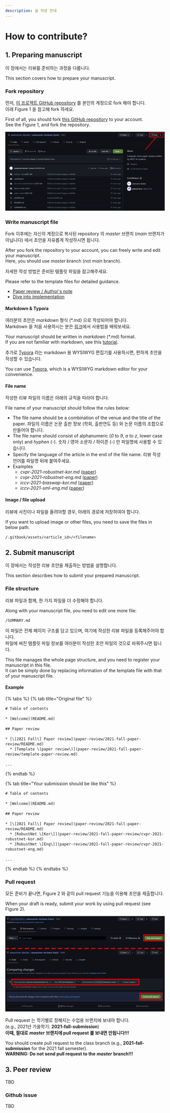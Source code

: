 ```yaml
---
description: 글 작성 안내
---
```


# How to contribute?

## 1. Preparing manuscript

이 장에서는 리뷰를 준비하는 과정을 다룹니다.

This section covers how to prepare your manuscript.

### Fork repository

먼저, [이 프로젝트 GitHub repository](https://github.com/awesome-davian/awesome-reviews-kaist) 를 본인의 계정으로 fork 해야 합니다.  
아래 Figure 1 을 참고해 fork 하세요.

First of all, you should fork [this GitHub repository](https://github.com/awesome-davian/awesome-reviews-kaist) to your account.  
See the Figure 1, and fork the repository.

![Figure 1: Fork repository \(top right, red box\)](.gitbook/assets/how-to-contribute/fork.png)

### Write manuscript file

Fork 이후에는 자신의 계정으로 복사된 repository 의 _master_ 브랜치 \(_main_ 브랜치가 아닙니다\) 에서 초안을 자유롭게 작성하시면 됩니다.

After you fork the repository to your account, you can freely write and edit your manuscript.  
Here, you should use _master_ branch \(not _main_ branch\).

자세한 작성 방법은 준비된 템플릿 파일을 참고해주세요.

Please refer to the template files for detailed guidance.

* [Paper review / Author's note](paper-review/2021-fall-paper-review/template-paper-review.md)
* [Dive into implementation](dive-into-implementation/2021-fall-implementation/template-implementation.md)

#### Markdown & Typora

여러분의 초안은 _markdown_ 형식 \(\*.md\) 으로 작성되어야 합니다.  
Markdown 을 처음 사용하시는 분은 [링크](https://www.markdowntutorial.com/kr/)에서 사용법을 배워보세요.

Your manuscript should be written in _markdown_ \(\*.md\) format.  
If you are not familiar with markdown, see this [tutorial](https://www.markdowntutorial.com/).

추가로 [Typora](https://typora.io/) 라는 markdown 용 WYSIWYG 편집기를 사용하시면, 편하게 초안을 작성할 수 있습니다.

You can use [Typora](https://typora.io/), which is a WYSIWYG markdown editor for your convenience.

#### File name

작성한 리뷰 파일의 이름은 아래의 규칙을 따라야 합니다.

File name of your manuscript should follow the rules below:

* The file name should be a combination of the venue and the title of the paper. 파일의 이름은 논문 출판 정보 \(학회, 출판연도 등\) 와 논문 이름의 조합으로 만들어야 합니다.
* The file name should consist of alphanumeric \(_0_ to _9_, _a_ to _z_, lower case only\) and _hyphen_ \(-\). 숫자 / 영어 소문자 / 하이픈 \(-\) 만 파일명에 사용할 수 있습니다.
* Specify the language of the article in the end of the file name. 리뷰 작성 언어를 파일명 뒤에 붙여주세요.
* Examples
  * _cvpr-2021-robustnet-kor.md_        \([paper](https://openaccess.thecvf.com/content/CVPR2021/html/Choi_RobustNet_Improving_Domain_Generalization_in_Urban-Scene_Segmentation_via_Instance_Selective_CVPR_2021_paper.html)\)
  * _cvpr-2021-robustnet-eng.md_        \([paper](https://openaccess.thecvf.com/content/CVPR2021/html/Choi_RobustNet_Improving_Domain_Generalization_in_Urban-Scene_Segmentation_via_Instance_Selective_CVPR_2021_paper.html)\)
  * _iccv-2021-biaswap-kor.md_        \([paper](https://openaccess.thecvf.com/content/ICCV2021/html/Kim_BiaSwap_Removing_Dataset_Bias_With_Bias-Tailored_Swapping_Augmentation_ICCV_2021_paper.html)\)
  * _iccv-2021-sml-eng.md_        \([paper](https://openaccess.thecvf.com/content/ICCV2021/html/Jung_Standardized_Max_Logits_A_Simple_yet_Effective_Approach_for_Identifying_ICCV_2021_paper.html)\)

#### Image / file upload

리뷰에 사진이나 파일을 올려야할 경우, 아래의 경로에 저장하여야 합니다.

If you want to upload image or other files, you need to save the files in below path.

```text
/.gitbook/assets/<article_id>/<filename>
```

## 2. Submit manuscript

이 장에서는 작성한 리뷰 초안을 제출하는 방법을 설명합니다.

This section describes how to submit your prepared manuscript.

### File structure

리뷰 파일과 함께, 한 가지 파일을 더 수정해야 합니다.

Along with your manuscript file, you need to edit one more file:

```text
/SUMMARY.md
```

이 파일은 전체 페이지 구조를 담고 있으며, 여기에 작성한 리뷰 파일을 등록해주어야 합니다.  
파일에 써진 템플릿 파일 정보를 여러분이 작성한 초안 파일의 것으로 바꿔주시면 됩니다.

This file manages the whole page structure, and you need to register your manuscript in this file.  
It can be simply done by replacing information of the template file with that of your manuscript file.

#### Example

{% tabs %}
{% tab title="Original file" %}
```text
# Table of contents

* [Welcome](README.md)

## Paper review

* [\[2021 Fall\] Paper review](paper-review/2021-fall-paper-review/README.md)
  * [Template \(paper review\)](paper-review/2021-fall-paper-review/template-paper-review.md)

...
```
{% endtab %}

{% tab title="Your submission should be like this" %}
```
# Table of contents

* [Welcome](README.md)

## Paper review

* [\[2021 Fall\] Paper review](paper-review/2021-fall-paper-review/README.md)
  * [RobustNet \[Kor\]](paper-review/2021-fall-paper-review/cvpr-2021-robustnet-kor.md)
  * [RobustNet \[Eng\]](paper-review/2021-fall-paper-review/cvpr-2021-robustnet-eng.md)

...
```
{% endtab %}
{% endtabs %}

### Pull request

모든 준비가 끝나면, Figure 2 와 같이 pull request 기능을 이용해 초안을 제출합니다.

When your draft is ready, submit your work by using pull request \(see Figure 2\).

![Figure 2: Pull request \(new pull request &#x2192; select branch &#x2192; create pull request\)](.gitbook/assets/how-to-contribute/pull-request.png)

Pull request 는 학기별로 정해지는 수업용 브랜치에 보내야 합니다.  
\(e.g., 2021년 가을학기: **2021-fall-submission**\)  
**이때, 절대로** _**master**_ **브랜치에 pull request 를 보내면 안됩니다!!!**

You should create pull request to the class branch \(e.g., **2021-fall-submission** for the 2021 fall semester\).  
**WARNING: Do not send pull request to the** _**master**_ **branch!!!**

## 3. Peer review

TBD

### Github issue

TBD



